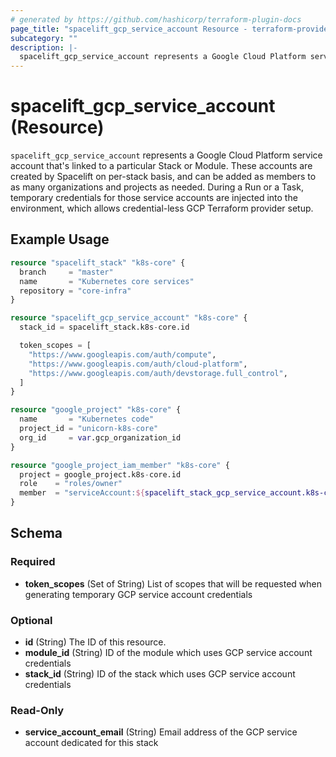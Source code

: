 ```yaml
---
# generated by https://github.com/hashicorp/terraform-plugin-docs
page_title: "spacelift_gcp_service_account Resource - terraform-provider-spacelift"
subcategory: ""
description: |-
  spacelift_gcp_service_account represents a Google Cloud Platform service account that's linked to a particular Stack or Module. These accounts are created by Spacelift on per-stack basis, and can be added as members to as many organizations and projects as needed. During a Run or a Task, temporary credentials for those service accounts are injected into the environment, which allows credential-less GCP Terraform provider setup.
---
```


# spacelift_gcp_service_account (Resource)

`spacelift_gcp_service_account` represents a Google Cloud Platform service account that's linked to a particular Stack or Module. These accounts are created by Spacelift on per-stack basis, and can be added as members to as many organizations and projects as needed. During a Run or a Task, temporary credentials for those service accounts are injected into the environment, which allows credential-less GCP Terraform provider setup.

## Example Usage

```terraform
resource "spacelift_stack" "k8s-core" {
  branch     = "master"
  name       = "Kubernetes core services"
  repository = "core-infra"
}

resource "spacelift_gcp_service_account" "k8s-core" {
  stack_id = spacelift_stack.k8s-core.id

  token_scopes = [
    "https://www.googleapis.com/auth/compute",
    "https://www.googleapis.com/auth/cloud-platform",
    "https://www.googleapis.com/auth/devstorage.full_control",
  ]
}

resource "google_project" "k8s-core" {
  name       = "Kubernetes code"
  project_id = "unicorn-k8s-core"
  org_id     = var.gcp_organization_id
}

resource "google_project_iam_member" "k8s-core" {
  project = google_project.k8s-core.id
  role    = "roles/owner"
  member  = "serviceAccount:${spacelift_stack_gcp_service_account.k8s-core.service_account_email}"
}
```

<!-- schema generated by tfplugindocs -->
## Schema

### Required

- **token_scopes** (Set of String) List of scopes that will be requested when generating temporary GCP service account credentials

### Optional

- **id** (String) The ID of this resource.
- **module_id** (String) ID of the module which uses GCP service account credentials
- **stack_id** (String) ID of the stack which uses GCP service account credentials

### Read-Only

- **service_account_email** (String) Email address of the GCP service account dedicated for this stack


